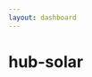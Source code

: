 ```yaml
---
layout: dashboard
---
```


# hub-solar

<div style="margin: 0; padding: 0; display: flex; justify-content: center; align-items: center; height: 100vh;">

<canvas id="barChart" width="100" height="100"></canvas>

<script>
    // Data for the chart
    var chartData = {
        labels: ['Red', 'Blue', 'Yellow', 'Green', 'Purple', 'Orange'],
        datasets: [{
            label: 'Time/Date',
            data: [12, 19, 3, 5, 2, 3],
            borderWidth: 1
        }]
    };

    // Use the Fetch API to load the JSON file for today's data
    fetch('plant_data/today.json')
    .then(response => {
        // Check if the response is successful
        if (!response.ok) {
        throw new Error('Network response was not ok ' + response.statusText);
        }
        return response.json(); // Parse the JSON in the response
    })
    .then(data => {
        // Select the HTML element by ID and set its content
        //chartData.labels = "00:00";
        //chartData.datasets[0].data = [0];
    })
    .catch(error => {
        // Handle any errors that occurred during the fetch
        console.error('Fetching and parsing data error', error);
    });

    // Configuration for the chart
    const config = {
        type: 'bar',
        data: chartData,
        options: {
            responsive: true, // Makes the chart responsive to window size
            maintainAspectRatio: false, // Allows chart to stretch in height
            layout: {
                padding: { // Add padding around the canvas
                    top: 50,
                    right: 50,
                    bottom: 50,
                    left: 50
                }
            },
            indexAxis: 'x',
            scales: {
                x: {
                    grid: {
                        display: false // Removes the gridlines on the x-axis
                    }
                },
                y: {
                    grid: {
                        display: false // Removes the gridlines on the y-axis
                    }
                }
            },
            barPercentage: 0.95,
            categoryPercentage: 1.0
        }
    };

    // Initialize the chart
    const myBarChart = new Chart(
        document.getElementById('barChart'),
        config
    );
</script>

</div>